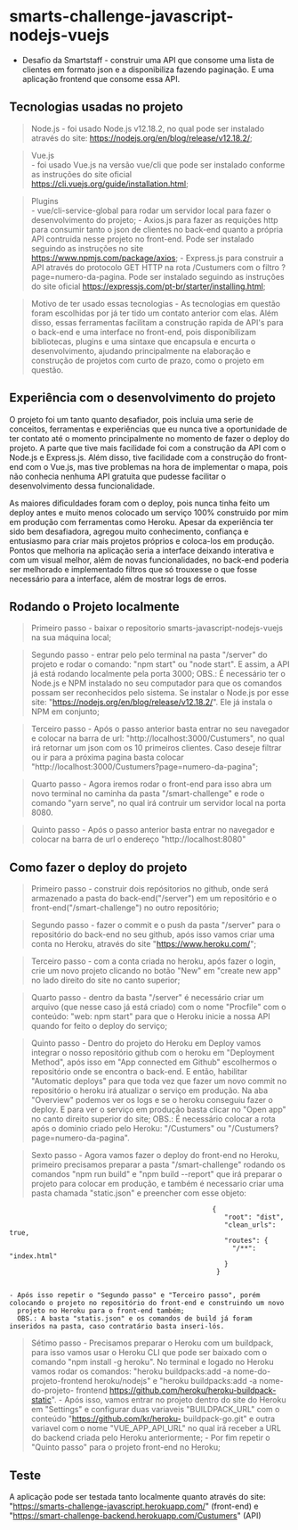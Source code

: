 # smarts-challenge-javascript-nodejs-vuejs
  - Desafio da Smartstaff - construir uma API que consome uma lista de clientes em formato json e a disponibiliza fazendo paginação. 
  E uma aplicação frontend que consome essa API.

## Tecnologias usadas no projeto

  > Node.js
    - foi usado Node.js v12.18.2, no qual pode ser instalado através do site: https://nodejs.org/en/blog/release/v12.18.2/;
    
  > Vue.js    
    - foi usado Vue.js na versão vue/cli que pode ser instalado conforme as instruções do site oficial https://cli.vuejs.org/guide/installation.html;
    
  > Plugins  
    - vue/cli-service-global para rodar um servidor local para fazer o desenvolvimento do projeto;
    - Axios.js para fazer as requições http para consumir tanto o json de clientes no back-end 
      quanto a própria API contruida nesse projeto no front-end. Pode ser instalado seguindo as instruções no site https://www.npmjs.com/package/axios;
    - Express.js para construir a API através do protocolo GET HTTP na rota /Custumers com o filtro ?page=numero-da-pagina.
      Pode ser instalado seguindo as instruções do site oficial https://expressjs.com/pt-br/starter/installing.html;
      
  > Motivo de ter usado essas tecnologias
    - As tecnologias em questão foram escolhidas por já ter tido um contato anterior com elas. Além disso, essas ferramentas facilitam a construção 
      rapida de API's para o back-end e uma interface no front-end, pois disponibilizam bibliotecas, plugins e uma sintaxe que encapsula e encurta o 
      desenvolvimento, ajudando principalmente na elaboração e construção de projetos com curto de prazo, como o projeto em questão.
      
## Experiência com o desenvolvimento do projeto
   O projeto foi um tanto quanto desafiador, pois incluia uma serie de conceitos, ferramentas e experiências que eu nunca tive a oportunidade de ter
   contato até o momento principalmente no momento de fazer o deploy do projeto. A parte que tive mais facilidade foi com a construção da API com o 
   Node.js e Express.js. Além disso, tive facilidade com a construção do front-end com o Vue.js, mas tive problemas na hora de implementar o mapa, pois não 
   conhecia nenhuma API gratuita que pudesse facilitar o desenvolvimento dessa funcionalidade.
   
   As maiores dificuldades foram com o deploy, pois nunca tinha feito um deploy antes e muito menos colocado um serviço 100% construido por mim em produção 
   com ferramentas como Heroku.
   Apesar da experiência ter sido bem desafiadora, agregou muito conhecimento, confiança e entusiasmo para criar mais projetos próprios e coloca-los em produção.
   Pontos que melhoria na aplicação seria a interface deixando interativa e com um visual melhor, além de novas funcionalidades, no back-end poderia ser melhorado
   e implementado filtros que só trouxesse o que fosse necessário para a interface, além de mostrar logs de erros.


## Rodando o Projeto localmente

  > Primeiro passo
    - baixar o repositorio smarts-javascript-nodejs-vuejs na sua máquina local;
    
  > Segundo passo
    - entrar pelo pelo terminal na pasta "/server" do projeto e rodar o comando: "npm start" ou "node start". 
      E assim, a API já está rodando localmente pela porta 3000;
    OBS.: É necessário ter o Node.js e NPM instalado no seu computador para que os comandos possam ser reconhecidos pelo sistema.
    Se instalar o Node.js por esse site: "https://nodejs.org/en/blog/release/v12.18.2/". Ele já instala o NPM em conjunto;
    
  > Terceiro passo
    - Após o passo anterior basta entrar no seu navegador e colocar na barra de url: "http://localhost:3000/Custumers", 
      no qual irá retornar um json com os 10 primeiros clientes. Caso deseje filtrar ou ir para a próxima pagina
      basta colocar "http://localhost:3000/Custumers?page=numero-da-pagina";
      
  > Quarto passo
    - Agora iremos rodar o front-end para isso abra um novo terminal no caminha da pasta "/smart-challenge" e 
      rode o comando "yarn serve", no qual irá contruir um servidor local na porta 8080.
      
  > Quinto passo
    - Após o passo anterior basta entrar no navegador e colocar na barra de url o endereço "http://localhost:8080"
    
## Como fazer o deploy do projeto
  
  > Primeiro passo
    - construir dois repósitorios no github, onde será armazenado a pasta do back-end("/server") em um repositório 
      e o front-end("/smart-challenge") no outro repositório;
      
  > Segundo passo
    - fazer o commit e o push da pasta "/server" para o repositório do back-end no seu github, 
      após isso vamos criar uma conta no Heroku, através do site "https://www.heroku.com/";
      
  > Terceiro passo
    - com a conta criada no heroku, após fazer o login, crie um novo projeto clicando no botão "New" em "create new app" 
      no lado direito do site no canto superior;
      
  > Quarto passo
    - dentro da basta "/server" é necessário criar um arquivo (que nesse caso já está criado) com o nome "Procfile" com 
      o conteúdo: "web: npm start" para que o Heroku inicie a nossa API quando for feito o deploy do serviço;
      
  > Quinto passo
    - Dentro do projeto do Heroku em Deploy vamos integrar o nosso repositório github com o heroku em "Deployment Method",
      após isso em "App connected em Github" escolhermos o repositório onde se encontra o back-end. E então, habilitar 
      "Automatic deploys" para que toda vez que fazer um novo commit no repositório o heroku irá atualizar o serviço em produção.
      Na aba "Overview" podemos ver os logs e se o heroku conseguiu fazer o deploy. E para ver o serviço em produção basta clicar
      no "Open app" no canto direito superior do site;
      OBS.: É necessário colocar a rota após o dominio criado pelo Heroku: "/Custumers" ou "/Custumers?page=numero-da-pagina".
      
  > Sexto passo
    - Agora vamos fazer o deploy do front-end no Heroku, primeiro precisamos preparar a pasta "/smart-challenge" rodando os comandos
      "npm run build" e "npm build --report" que irá preparar o projeto para colocar em produção, e também é necessario criar uma pasta
      chamada "static.json" e preencher com esse objeto: 
      
                                                       {
                                                          "root": "dist",
                                                          "clean_urls": true,
                                                          "routes": {
                                                            "/**": "index.html"
                                                          }
                                                        }
                                                        
      
    - Após isso repetir o "Segundo passo" e "Terceiro passo", porém colocando o projeto no repositório do front-end e construindo um novo
      projeto no Heroku para o front-end também;
      OBS.: A basta "statis.json" e os comandos de build já foram inseridos na pasta, caso contratário basta inseri-lós.
      
  > Sétimo passo
    - Precisamos preparar o Heroku com um buildpack, para isso vamos usar o Heroku CLI que pode ser baixado com o comando "npm install -g heroku".
      No terminal e logado no Heroku vamos rodar os comandos: "heroku buildpacks:add -a nome-do-projeto-frontend heroku/nodejs" e "heroku buildpacks:add -a nome-do-projeto-           frontend https://github.com/heroku/heroku-buildpack-static".
    - Após isso, vamos entrar no projeto dentro do site do Heroku em "Settings" e configurar duas variaveis "BUILDPACK_URL" com o conteúdo "https://github.com/kr/heroku-               buildpack-go.git" e outra variavel com o nome "VUE_APP_API_URL" no qual irá receber a URL do backend criada pelo Heroku anteriormente;
    - Por fim repetir o "Quinto passo" para o projeto front-end no Heroku;
    
## Teste
  A aplicação pode ser testada tanto localmente quanto através do site: "https://smarts-challenge-javascript.herokuapp.com/" (front-end) e 
  "https://smart-challenge-backend.herokuapp.com/Custumers" (API)
    
